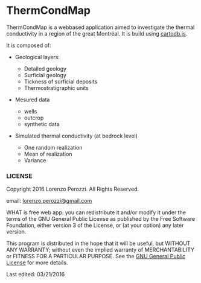 # ThermCondMap

ThermCondMap is a webbased application aimed to investigate the thermal conductivity in a region of the great Montréal. It is build using [cartodb.js](https://github.com/CartoDB/cartodb.js).

It is composed of:

- Geological layers:
    - Detailed geology
    - Surficial geology
    - Tickness of surficial deposits
    - Thermostratigraphic units


- Mesured data
    - wells
    - outcrop
    - synthetic data


- Simulated thermal conductivity (at bedrock level)
    - One random realization
    - Mean of realization
    - Variance


### LICENSE

Copyright 2016 Lorenzo Perozzi. All Rights Reserved.

email: lorenzo.perozzi@gmail.com

WHAT is free web app: you can redistribute it and/or modify
it under the terms of the GNU General Public License as published by
the Free Software Foundation, either version 3 of the License, or
(at your option) any later version.

This program is distributed in the hope that it will be useful,
but WITHOUT ANY WARRANTY; without even the implied warranty of
MERCHANTABILITY or FITNESS FOR A PARTICULAR PURPOSE.  See the
[GNU General Public License](http://www.gnu.org/licenses/) for more details.


Last edited: 03/21/2016
